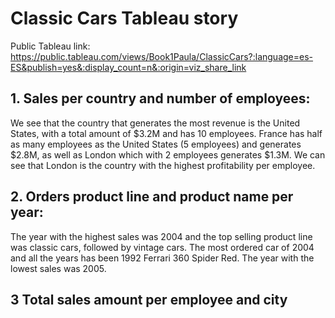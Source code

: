 
# Classic Cars Tableau story

Public Tableau link: https://public.tableau.com/views/Book1Paula/ClassicCars?:language=es-ES&publish=yes&:display_count=n&:origin=viz_share_link

## 1. Sales per country and number of employees:
We see that the country that generates the most revenue is the United States, with a total amount of $3.2M and has 10 employees. France has half as many employees as the United States (5 employees) and generates $2.8M, as well as London which with 2 employees generates $1.3M. We can see that London is the country with the highest profitability per employee. 

## 2. Orders product line and product name per year:
The year with the highest sales was 2004 and the top selling product line was classic cars, followed by vintage cars. The most ordered car of 2004 and all the years has been 1992 Ferrari 360 Spider Red. 
The year with the lowest sales was 2005. 

## 3 Total sales amount per employee and city





